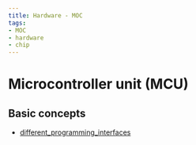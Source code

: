 ```yaml
---
title: Hardware - MOC
tags:
- MOC
- hardware
- chip
---
```


# Microcontroller unit (MCU)

## Basic concepts

* [different_programming_interfaces](computer_sci/hardware/MCU/different_programming_interfaces.md)
